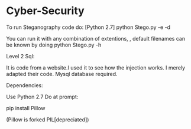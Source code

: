 # Cyber-Security
To run Steganography code do:
[Python 2.7]
python Stego.py -e <filename> -d <filename>

You can run it with any combination of extentions, <filename is optional>, default filenames can be known by doing
python Stego.py -h


Level 2 Sql:

It is code from a website.I used it to see how the injection works. I merely adapted their  code. Mysql database required.

Dependencies:

Use Python 2.7
Do at prompt:

pip install Pillow

(Pillow is forked PIL[depreciated])

